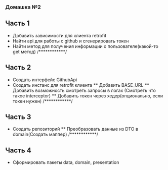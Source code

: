 ### Домашка №2

## Часть 1
* Добавить зависимости для клиента retrofit
* Найти api для работы с github и сгенерировать токен
* Найти метод для получения информации о пользователе(какой-то get метод)
  /************/
## Часть 2
* Создать интерфейс GithubApi
* Создать инстанс для retrofit клиента
  ** Добавить BASE_URL
  ** Добавить возможность смотреть запросы в логах (Смотреть что такое interceptor)
  ** Добавить токен через хедер(опционально, если токен нужен)
  /************/
## Часть 3
* Создать репозиторий
  ** Преобразовать данные из DTO в domain(Создать маппер)
  /************/
## Часть 4
* Сформировать пакеты data, domain, presentation